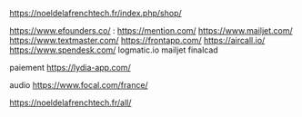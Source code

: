 https://noeldelafrenchtech.fr/index.php/shop/

https://www.efounders.co/ :
https://mention.com/
https://www.mailjet.com/
https://www.textmaster.com/
https://frontapp.com/
https://aircall.io/
https://www.spendesk.com/
logmatic.io
mailjet
finalcad

paiement https://lydia-app.com/

audio https://www.focal.com/france/


https://noeldelafrenchtech.fr/all/

